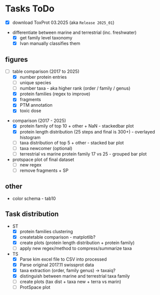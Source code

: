 # Tasks ToDo
- [x] download ToxProt 03.2025 (aka `Release 2025_01`)
- differentiate between marine and terrestrial (inc. freshwater)
  - [x] get family level taxonomy
  - [x] Ivan manually classifies them

## figures
- [ ] table comparison (2017 to 2025)
  - [x] number protein entries
  - [ ] unique species
  - [ ] number taxa - aka higher rank (order / family / genus)
  - [x] protein families (regex to improve)
  - [x] fragments
  - [x] PTM annotation
  - [x] toxic dose
- comparison (2017 - 2025)
  - [x] protein family of top 10 + other + NaN  - stackedbar plot
  - [x] protein length distribution (25 steps and final is 300+) - overlayed histogram
  - [ ] taxa distribution of top 5 + other - stacked bar plot
  - [ ] taxa newcomer (optional)
  - [ ] terrestrial vs marine protein family 17 vs 25 - grouped bar plot
- protspace plot of final dataset
  - [ ] new regex
  - [ ] remove fragments + SP

## other
- color schema - tab10

## Task distribution
- ST
  - [x] protein families clustering
  - [x] createtable comparison - matplotlib?
  - [x] create plots (protein length distribution + protein family)
  - [ ] apply new regex/method to compress/summarize taxa
- TS
  - [x] Parse kim excel file to CSV into processed
  - [x] Parse original 2017.11 swissprot data
  - [x] taxa extraction (order, family genus) -> taxaiq?
  - [x] distinguish between marine and terrestrial taxa family
  - [ ] create plots (tax dist + taxa new + terra vs marin)
  - [ ] ProtSpace plot